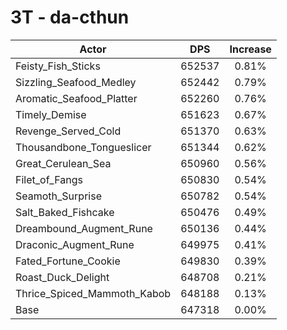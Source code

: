 # 3T - da-cthun
| Actor | DPS | Increase |
|---|:---:|:---:|
|Feisty_Fish_Sticks|652537|0.81%|
|Sizzling_Seafood_Medley|652442|0.79%|
|Aromatic_Seafood_Platter|652260|0.76%|
|Timely_Demise|651623|0.67%|
|Revenge_Served_Cold|651370|0.63%|
|Thousandbone_Tongueslicer|651344|0.62%|
|Great_Cerulean_Sea|650960|0.56%|
|Filet_of_Fangs|650830|0.54%|
|Seamoth_Surprise|650782|0.54%|
|Salt_Baked_Fishcake|650476|0.49%|
|Dreambound_Augment_Rune|650136|0.44%|
|Draconic_Augment_Rune|649975|0.41%|
|Fated_Fortune_Cookie|649830|0.39%|
|Roast_Duck_Delight|648708|0.21%|
|Thrice_Spiced_Mammoth_Kabob|648188|0.13%|
|Base|647318|0.00%|
